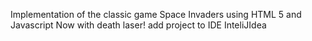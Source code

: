 Implementation of the classic game Space Invaders using HTML 5 and Javascript
Now with death laser!
add project to IDE InteliJIdea
